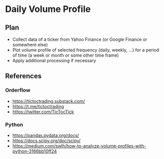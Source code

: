 # Daily Volume Profile


## Plan

* Collect data of a ticker from Yahoo Finance (or Google Finance or somewhere else)
* Plot volume profile of selected frequency (daily, weekly, ...) for a period of time (a week or month or some other time frame)
* Apply additional processing if necessary

## References

### Orderflow

* https://tictoctrading.substack.com/
* https://t.me/tictoctrading
* https://twitter.com/TicTocTick

### Python

* https://pandas.pydata.org/docs/
* https://docs.scipy.org/doc/scipy/
* https://medium.com/swlh/how-to-analyze-volume-profiles-with-python-3166bb10ff24
